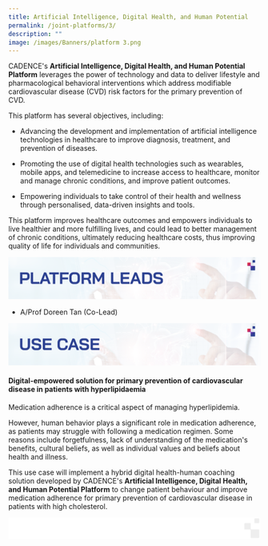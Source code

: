 ```yaml
---
title: Artificial Intelligence, Digital Health, and Human Potential
permalink: /joint-platforms/3/
description: ""
image: /images/Banners/platform 3.png
---
```

CADENCE's **Artificial Intelligence, Digital Health, and Human Potential Platform** leverages the power of technology and data to deliver lifestyle and pharmacological behavioral interventions which address modifiable cardiovascular disease (CVD) risk factors for the primary prevention of CVD. 

This platform has several objectives, including: 

* Advancing the development and implementation of artificial intelligence technologies in healthcare to improve diagnosis, treatment, and prevention of diseases.

* Promoting the use of digital health technologies such as wearables, mobile apps, and telemedicine to increase access to healthcare, monitor and manage chronic conditions, and improve patient outcomes.

* Empowering individuals to take control of their health and wellness through personalised, data-driven insights and tools.

This platform improves healthcare outcomes and empowers individuals to live healthier and more fulfilling lives, and could lead to better management of chronic conditions, ultimately reducing healthcare costs, thus improving quality of life for individuals and communities.

![](/images/Banners/platform%203%20-%20platform%20leads.png)

* A/Prof Doreen Tan (Co-Lead)

![](/images/Banners/platform%203%20-%20use%20case.png)
#### **Digital-empowered solution for primary prevention of cardiovascular disease in patients with hyperlipidaemia**

Medication adherence is a critical aspect of managing hyperlipidemia. 

However, human behavior plays a significant role in medication adherence, as patients may struggle with following a medication regimen. Some reasons include forgetfulness, lack of understanding of the medication's benefits, cultural beliefs, as well as individual values and beliefs about health and illness. 

This use case will implement a hybrid digital health-human coaching solution developed by CADENCE's **Artificial Intelligence, Digital Health, and Human Potential Platform** to change patient behaviour and improve medication adherence for primary prevention of cardiovascular disease in patients with high cholesterol.

![](/images/Banners/page%20footer%203.png)